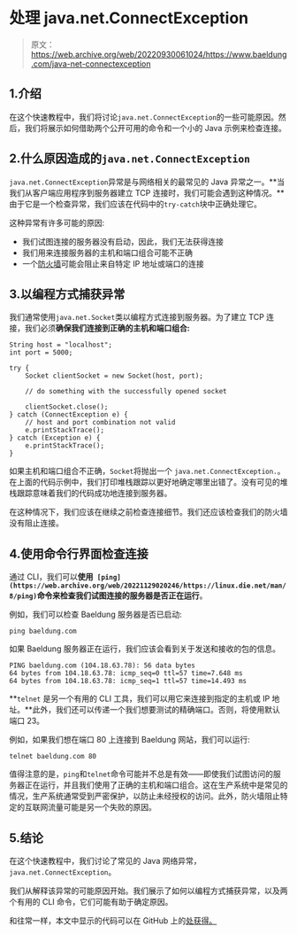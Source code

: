 # 处理 java.net.ConnectException

> 原文：<https://web.archive.org/web/20220930061024/https://www.baeldung.com/java-net-connectexception>

## 1.介绍

在这个快速教程中，我们将讨论`java.net.ConnectException`的一些可能原因。然后，我们将展示如何借助两个公开可用的命令和一个小的 Java 示例来检查连接。

## 2.什么原因造成的`java.net.ConnectException`

`java.net.ConnectException`异常是与网络相关的最常见的 Java 异常之一。**当我们从客户端应用程序到服务器建立 TCP 连接时，我们可能会遇到这种情况。**由于它是一个检查异常，我们应该在代码中的`try-catch`块中正确处理它。

这种异常有许多可能的原因:

*   我们试图连接的服务器没有启动，因此，我们无法获得连接
*   我们用来连接服务器的主机和端口组合可能不正确
*   一个[防火墙](/web/20221129020246/https://www.baeldung.com/cs/firewalls-intro)可能会阻止来自特定 IP 地址或端口的连接

## 3.**以编程方式捕获异常**

我们通常使用`java.net.Socket`类以编程方式连接到服务器。为了建立 TCP 连接，我们必须**确保我们连接到正确的主机和端口组合:**

```
String host = "localhost";
int port = 5000;

try {
    Socket clientSocket = new Socket(host, port);

    // do something with the successfully opened socket

    clientSocket.close();
} catch (ConnectException e) {
    // host and port combination not valid
    e.printStackTrace();
} catch (Exception e) {
    e.printStackTrace();
}
```

如果主机和端口组合不正确，`Socket`将抛出一个 `java.net.ConnectException.`。在上面的代码示例中，我们打印堆栈跟踪以更好地确定哪里出错了。没有可见的堆栈跟踪意味着我们的代码成功地连接到服务器。

在这种情况下，我们应该在继续之前检查连接细节。我们还应该检查我们的防火墙没有阻止连接。

## 4.**使用命令行界面检查连接**

通过 CLI，我们可以**使用` [ping](https://web.archive.org/web/20221129020246/https://linux.die.net/man/8/ping)`命令来检查我们试图连接的服务器是否正在运行**。

例如，我们可以检查 Baeldung 服务器是否已启动:

```
ping baeldung.com
```

如果 Baeldung 服务器正在运行，我们应该会看到关于发送和接收的包的信息。

```
PING baeldung.com (104.18.63.78): 56 data bytes
64 bytes from 104.18.63.78: icmp_seq=0 ttl=57 time=7.648 ms
64 bytes from 104.18.63.78: icmp_seq=1 ttl=57 time=14.493 ms
```

**`telnet` 是另一个有用的 CLI 工具，我们可以用它来连接到指定的主机或 IP 地址。**此外，我们还可以传递一个我们想要测试的精确端口。否则，将使用默认端口 23。

例如，如果我们想在端口 80 上连接到 Baeldung 网站，我们可以运行:

```
telnet baeldung.com 80
```

值得注意的是，`ping`和`telnet`命令可能并不总是有效——即使我们试图访问的服务器正在运行，并且我们使用了正确的主机和端口组合。这在生产系统中是常见的情况，生产系统通常受到严密保护，以防止未经授权的访问。此外，防火墙阻止特定的互联网流量可能是另一个失败的原因。

## 5.结论

在这个快速教程中，我们讨论了常见的 Java 网络异常，`java.net.ConnectException`。

我们从解释该异常的可能原因开始。我们展示了如何以编程方式捕获异常，以及两个有用的 CLI 命令，它们可能有助于确定原因。

和往常一样，本文中显示的代码可以在 GitHub 上的[处获得。](https://web.archive.org/web/20221129020246/https://github.com/eugenp/tutorials/tree/master/core-java-modules/core-java-networking-2)